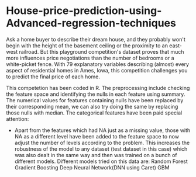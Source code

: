 # House-price-prediction-using-Advanced-regression-techniques

Ask a home buyer to describe their dream house, and they probably won't begin with the height of the basement ceiling or the proximity to an east-west railroad. But this playground competition's dataset proves that much more influences price negotiations than the number of bedrooms or a white-picket fence.
With 79 explanatory variables describing (almost) every aspect of residential homes in Ames, Iowa, this competition challenges you to predict the final price of each home.

This competetion has been coded in R.
The preprocessing include checking the feature space and identifying the nulls in each feature using summary.
The numerical values for features containing nulls have been replaced by their corresponding mean, we can also try doing the same by replacing those nulls with median.
The categorical features have been paid special attention:
- Apart from the features which had NA just as a missing value, those with NA as a different level have been added to the feature space to now adjust the number of levels according to the problem.
This increases the robustness of the model to any dataset (test dataset in this case) which was also dealt in the same way and then was trained on a bunch of different models.
Different models tried on this data are:
Random Forest
Gradient Boosting
Deep Neural Network(DNN using Caret)
GBM
